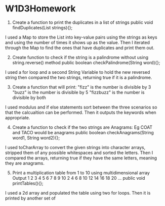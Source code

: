 # W1D3Homework
1. Create a function to print the duplicates in a list of strings
public void findDuplicates(List<String> strings){};

I used a Map to store the List into key-value pairs using the strings as keys and using the number of times it shows up as the value. Then I iterated through the Map to find the ones that have duplicates and print them out.




2. Create function to check if the string is a palindrome without using string.reverse() method
public boolean checkPalindrome(String word){};

I used a for loop and a second String Variable to hold the new reversed string then compared the two strings, returning true if it is a palindrome.


3. Create a function that will print:
"fizz" is the number is divisible by 3
"buzz" is the number is divisible by 5
"fizzbuzz" is the number is divisible by both

I used modulus and if else statements sort between the three scenarios so that the calcualtion can be performed. Then it outputs the keywords when appropriate. 



4. Create a function to check if the two strings are Anagrams: Eg COAT and TACO would be anagrams
public boolean checkAnagrams(String word1, String word2){};

I used toCharArray to convert the given strings into character arrays, stripped them of any possible whitespaces and sorted the letters. Then I compared the arrays, returning true if they have the same letters, meaning they are anagrams.


5. Print a multiplication table from 1 to 10 using multidimensional array
Output
1 2 3 4 5 6 7 8 9 10
2 4 6 8 10 12 14 16 18 20
...
public void printTables(){};

I used a 2d array and populated the table using two for loops. Then it is printed by another set of

